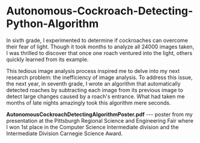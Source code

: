 # Autonomous-Cockroach-Detecting-Python-Algorithm
In sixth grade, I experimented to determine if cockroaches can overcome their fear of light. Though it took months to analyze all 24000 images taken, I was thrilled to discover that once one roach ventured into the light, others quickly learned from its example.

This tedious image analysis process inspired me to delve into my next research problem: the inefficiency of image analysis. To address this issue, the next year, in seventh grade, I wrote an algorithm that automatically detected roaches by subtracting each image from its previous image to detect large changes caused by a roach's entrance. What had taken me months of late nights amazingly took this algorithm mere seconds.

**AutonomousCockroachDetectingAlgorithmPoster.pdf** --- poster from my presentation at the Pittsburgh Regional Science and Engineering Fair where I won 1st place in the Computer Science Intermediate division and the Intermediate Division Carnegie Science Award.
